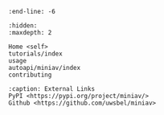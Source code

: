 ```{include} ../README.md
:end-line: -6
```

```{toctree}
:hidden:
:maxdepth: 2

Home <self>
tutorials/index
usage
autoapi/miniav/index
contributing
```


```{toctree}
:caption: External Links
PyPI <https://pypi.org/project/miniav/>
Github <https://github.com/uwsbel/miniav>
```

